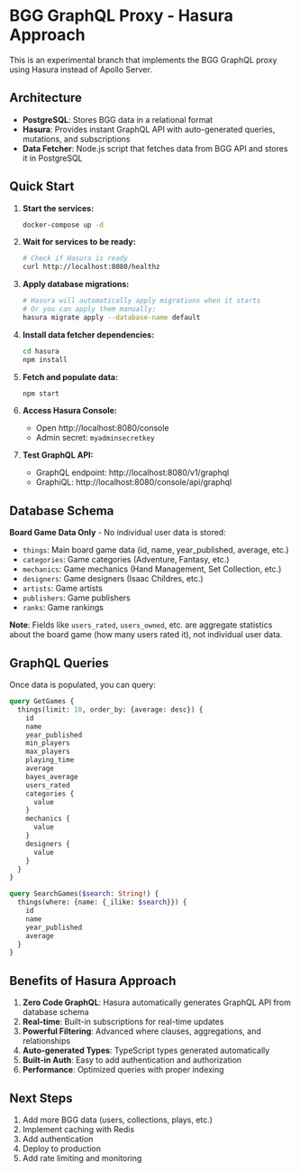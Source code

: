 # BGG GraphQL Proxy - Hasura Approach

This is an experimental branch that implements the BGG GraphQL proxy using Hasura instead of Apollo Server.

## Architecture

- **PostgreSQL**: Stores BGG data in a relational format
- **Hasura**: Provides instant GraphQL API with auto-generated queries, mutations, and subscriptions
- **Data Fetcher**: Node.js script that fetches data from BGG API and stores it in PostgreSQL

## Quick Start

1. **Start the services:**
   ```bash
   docker-compose up -d
   ```

2. **Wait for services to be ready:**
   ```bash
   # Check if Hasura is ready
   curl http://localhost:8080/healthz
   ```

3. **Apply database migrations:**
   ```bash
   # Hasura will automatically apply migrations when it starts
   # Or you can apply them manually:
   hasura migrate apply --database-name default
   ```

4. **Install data fetcher dependencies:**
   ```bash
   cd hasura
   npm install
   ```

5. **Fetch and populate data:**
   ```bash
   npm start
   ```

6. **Access Hasura Console:**
   - Open http://localhost:8080/console
   - Admin secret: `myadminsecretkey`

7. **Test GraphQL API:**
   - GraphQL endpoint: http://localhost:8080/v1/graphql
   - GraphiQL: http://localhost:8080/console/api/graphql

## Database Schema

**Board Game Data Only** - No individual user data is stored:

- `things`: Main board game data (id, name, year_published, average, etc.)
- `categories`: Game categories (Adventure, Fantasy, etc.)
- `mechanics`: Game mechanics (Hand Management, Set Collection, etc.)
- `designers`: Game designers (Isaac Childres, etc.)
- `artists`: Game artists
- `publishers`: Game publishers
- `ranks`: Game rankings

**Note**: Fields like `users_rated`, `users_owned`, etc. are aggregate statistics about the board game (how many users rated it), not individual user data.

## GraphQL Queries

Once data is populated, you can query:

```graphql
query GetGames {
  things(limit: 10, order_by: {average: desc}) {
    id
    name
    year_published
    min_players
    max_players
    playing_time
    average
    bayes_average
    users_rated
    categories {
      value
    }
    mechanics {
      value
    }
    designers {
      value
    }
  }
}

query SearchGames($search: String!) {
  things(where: {name: {_ilike: $search}}) {
    id
    name
    year_published
    average
  }
}
```

## Benefits of Hasura Approach

1. **Zero Code GraphQL**: Hasura automatically generates GraphQL API from database schema
2. **Real-time**: Built-in subscriptions for real-time updates
3. **Powerful Filtering**: Advanced where clauses, aggregations, and relationships
4. **Auto-generated Types**: TypeScript types generated automatically
5. **Built-in Auth**: Easy to add authentication and authorization
6. **Performance**: Optimized queries with proper indexing

## Next Steps

1. Add more BGG data (users, collections, plays, etc.)
2. Implement caching with Redis
3. Add authentication
4. Deploy to production
5. Add rate limiting and monitoring
